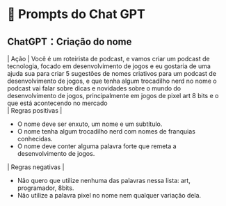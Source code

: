 # 🧠 Prompts do Chat GPT

## ChatGPT：Criação do nome

|   Ação   | 
Você é um roteirista de podcast, e vamos criar um podcast de tecnologia, focado em desenvolvimento de jogos e eu gostaria de uma ajuda sua para criar 5 sugestões de nomes criativos para um podcast de desenvolvimento de jogos, e que tenha algum trocadilho nerd no nome o podcast vai falar sobre dicas e novidades sobre o mundo do desenvolvimento de jogos, principalmente em jogos de pixel art 8 bits e o que está acontecendo no mercado                                                                                                                                                       
|   Regras positivas   | 
- O nome deve ser enxuto, um nome e um subtítulo. 
- O nome tenha algum trocadilho nerd com nomes de franquias conhecidas. 
- O nome deve conter alguma palavra forte que remeta a desenvolvimento de jogos.

|   Regras negativas   | 
- Não quero que utilize nenhuma das palavras nessa lista: art, programador, 8bits. 
- Não utilize a palavra pixel no nome nem qualquer variação dela.
